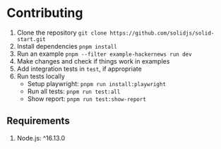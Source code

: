 # Contributing

1. Clone the repository
   `git clone https://github.com/solidjs/solid-start.git`
2. Install dependencies
   `pnpm install`
3. Run an example
   `pnpm --filter example-hackernews run dev`
4. Make changes and check if things work in examples
5. Add integration tests in `test`, if appropriate
6. Run tests locally
   - Setup playwright: `pnpm run install:playwright`
   - Run all tests: `pnpm run test:all`
   - Show report: `pnpm run test:show-report`

## Requirements

1. Node.js: ^16.13.0
